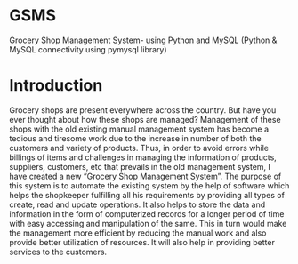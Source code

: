 # GSMS
Grocery Shop Management System- using Python and MySQL
(Python & MySQL connectivity using pymysql library)

# Introduction
Grocery shops are present everywhere across the country. But have you ever thought about how these shops are managed? Management of these shops with the old existing manual management system has become a tedious and tiresome work due to the increase in number of both the customers and variety of products. Thus, in order to avoid errors while billings of items and challenges in managing the information of products, suppliers, customers, etc that prevails in the old management system, I have created a new “Grocery Shop Management System”. The purpose of this system is to automate the existing system by the help of software which helps the shopkeeper fulfilling all his requirements by providing all types of create, read and update operations. It also helps to store the data and information in the form of computerized records for a longer period of time with easy accessing and manipulation of the same. This in turn would make the management more efficient by reducing the manual work and also provide better utilization of resources. It will also help in providing better services to the customers.
